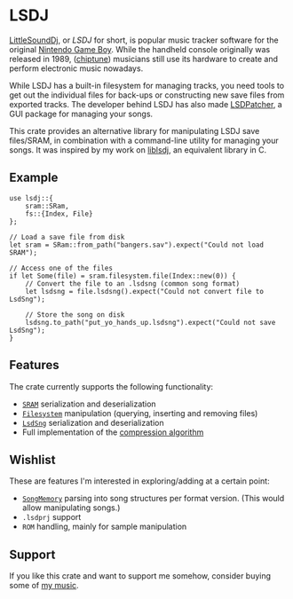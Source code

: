 # LSDJ

[LittleSoundDj](https://www.littlesounddj.com/lsd/index.php), or _LSDJ_ for short, is popular music tracker software for the original [Nintendo Game Boy](https://en.wikipedia.org/wiki/Game_Boy). While the handheld console originally was released in 1989, ([chiptune](https://en.wikipedia.org/wiki/Chiptune)) musicians still use its hardware to create and perform electronic music nowadays.

While LSDJ has a built-in filesystem for managing tracks, you need tools to get out the individual files for back-ups or constructing new save files from exported tracks. The developer behind LSDJ has also made [LSDPatcher](https://github.com/jkotlinski/lsdpatch), a GUI package for managing your songs.

This crate provides an alternative library for manipulating LSDJ save files/SRAM, in combination with a command-line utility for managing your songs. It was inspired by my work on [liblsdj](https://github.com/stijnfrishert/liblsdj), an equivalent library in C.

## Example

```no_run
use lsdj::{
    sram::SRam,
    fs::{Index, File}
};

// Load a save file from disk
let sram = SRam::from_path("bangers.sav").expect("Could not load SRAM");

// Access one of the files
if let Some(file) = sram.filesystem.file(Index::new(0)) {
    // Convert the file to an .lsdsng (common song format)
    let lsdsng = file.lsdsng().expect("Could not convert file to LsdSng");

    // Store the song on disk
    lsdsng.to_path("put_yo_hands_up.lsdsng").expect("Could not save LsdSng");
}
```

## Features

The crate currently supports the following functionality:

- [`SRAM`](crate::sram) serialization and deserialization
- [`Filesystem`](crate::fs) manipulation (querying, inserting and removing files)
- [`LsdSng`](crate::lsdsng) serialization and deserialization
- Full implementation of the [compression algorithm](crate::serde)

## Wishlist

These are features I'm interested in exploring/adding at a certain point:

- [`SongMemory`](crate::song) parsing into song structures per format version. (This would allow manipulating songs.)
- `.lsdprj` support
- `ROM` handling, mainly for sample manipulation

## Support

If you like this crate and want to support me somehow, consider buying some of [my music](https://4ntler.bandcamp.com/).
